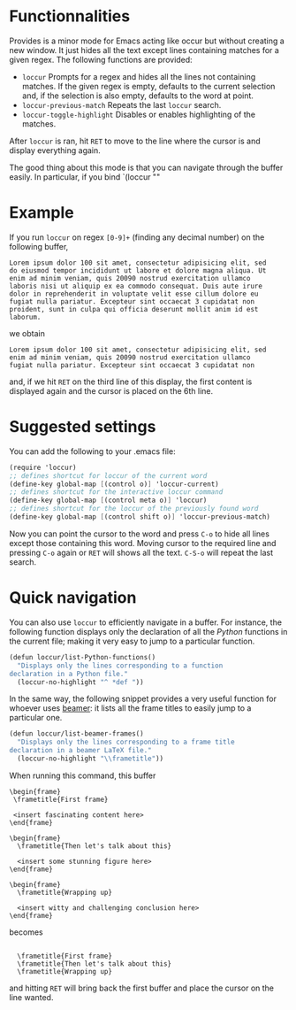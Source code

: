 Functionnalities
================


Provides is a minor mode for Emacs acting like occur but without
creating a new window. It just hides all the text except lines
containing matches for a given regex. The following functions are
provided:
 
 + `loccur` Prompts for a regex and hides all the lines not containing
 matches. If the given regex is empty, defaults to the current
 selection and, if the selection is also empty, defaults to the word
 at point.
 + `loccur-previous-match` Repeats the last `loccur` search.
 + `loccur-toggle-highlight` Disables or enables highlighting of the
 matches.
 
After `loccur` is ran, hit `RET` to move to the line where the cursor
is and display everything again.

The good thing about this mode is that you can navigate through the
buffer easily. In particular, if you bind `(loccur ""


Example
=======

If you run `loccur` on regex `[0-9]+` (finding any decimal number) on
the following buffer,


    Lorem ipsum dolor 100 sit amet, consectetur adipisicing elit, sed
    do eiusmod tempor incididunt ut labore et dolore magna aliqua. Ut
    enim ad minim veniam, quis 20090 nostrud exercitation ullamco
    laboris nisi ut aliquip ex ea commodo consequat. Duis aute irure
    dolor in reprehenderit in voluptate velit esse cillum dolore eu
    fugiat nulla pariatur. Excepteur sint occaecat 3 cupidatat non
    proident, sunt in culpa qui officia deserunt mollit anim id est
    laborum.

we obtain

    Lorem ipsum dolor 100 sit amet, consectetur adipisicing elit, sed
    enim ad minim veniam, quis 20090 nostrud exercitation ullamco
    fugiat nulla pariatur. Excepteur sint occaecat 3 cupidatat non


and, if we hit `RET` on the third line of this display, the first
content is displayed again and the cursor is placed on the 6th line.


Suggested settings
=================

You can add the following to your .emacs file:

```scheme
(require 'loccur)
;; defines shortcut for loccur of the current word
(define-key global-map [(control o)] 'loccur-current)
;; defines shortcut for the interactive loccur command
(define-key global-map [(control meta o)] 'loccur)
;; defines shortcut for the loccur of the previously found word
(define-key global-map [(control shift o)] 'loccur-previous-match)
```

Now you can point the cursor to the word and press `C-o` to hide all
lines except those containing this word. Moving cursor to the required
line and pressing `C-o` again or `RET` will shows all the text.
`C-S-o` will repeat the last search.


Quick navigation
================


You can also use `loccur` to efficiently navigate in a buffer. For
instance, the following function displays only the declaration of all
the *Python* functions in the current file; making it very easy to
jump to a particular function.

```scheme
(defun loccur/list-Python-functions()
  "Displays only the lines corresponding to a function
declaration in a Python file."
  (loccur-no-highlight "^ *def "))
```

In the same way, the following snippet provides a very useful function
for whoever uses
[beamer](http://en.wikipedia.org/wiki/Beamer_%28LaTeX%29): it lists
all the frame titles to easily jump to a particular one.


```scheme
(defun loccur/list-beamer-frames()
  "Displays only the lines corresponding to a frame title
declaration in a beamer LaTeX file."
  (loccur-no-highlight "\\frametitle"))
```

When running this command, this buffer

```
\begin{frame}
 \frametitle{First frame}

 <insert fascinating content here>
\end{frame}

\begin{frame}
  \frametitle{Then let's talk about this}

  <insert some stunning figure here>
\end{frame}

\begin{frame}
  \frametitle{Wrapping up}

  <insert witty and challenging conclusion here>
\end{frame}
```

becomes
```

  \frametitle{First frame}
  \frametitle{Then let's talk about this}
  \frametitle{Wrapping up}
```
and hitting `RET` will bring back the first buffer and place the
cursor on the line wanted.
